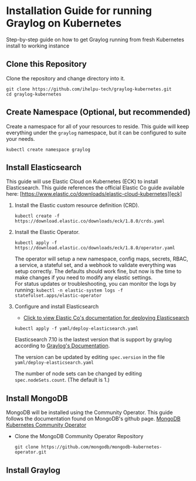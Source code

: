 # Installation Guide for running Graylog on Kubernetes
Step-by-step guide on how to get Graylog running from fresh Kubernetes install to working instance

## Clone this Repository
Clone the repository and change directory into it.
```
git clone https://github.com/ihelpu-tech/graylog-kubernetes.git
cd graylog-kubernetes
```

## Create Namespace (Optional, but recommended)
Create a namespace for all of your resources to reside. This guide will keep everything under the `graylog` namespace, but it can be configured to suite your needs.

```
kubectl create namespace graylog
```

## Install Elasticsearch
This guide will use Elastic Cloud on Kubernetes (ECK) to install Elasticsearch. This guide references the official Elastic Co guide available here:
[https://www.elastic.co/downloads/elastic-cloud-kubernetes][eck]

1. Install the Elastic custom resource definition (CRD).
	```
	kubectl create -f https://download.elastic.co/downloads/eck/1.8.0/crds.yaml
	```

1. Install the Elastic Operator.
	```
	kubectl apply -f https://download.elastic.co/downloads/eck/1.8.0/operator.yaml
	```
	The operator will setup a new namespace, config maps, secrets, RBAC, a service, a stateful set, and a webhook to validate everything was setup correctly. The defaults should work fine, but now is the time to make changes if you need to modify any elastic settings.  
	For status updates or troubleshooting, you can monitor the logs by running: `kubectl -n elastic-system logs -f statefulset.apps/elastic-operator`

1. Configure and install Elasticsearch  
	* [Click to view Elastic Co's documentation for deploying Elasticsearch][elasticsearch]  
	```
	kubectl apply -f yaml/deploy-elasticsearch.yaml
	```

	Elasticsearch 7.10 is the lastest version that is support by graylog according to [Graylog's Documentation](https://docs.graylog.org/en/4.1/pages/installation.html#system-requirements).  

	The version can be updated by editing `spec.version` in the file `yaml/deploy-elasticsearch.yaml`  

	The number of node sets can be changed by editing `spec.nodeSets.count`. (The default is 1.)



## Install MongoDB
MongoDB will be installed using the Community Operator. This guide follows the documentation found on MongoDB's github page.
[MongoDB Kubernetes Community Operator][mongo]  

* Clone the MongoDB Community Operator Repository
	```
	git clone https://github.com/mongodb/mongodb-kubernetes-operator.git
	```


## Install Graylog




[eck]: https://www.elastic.co/downloads/elastic-cloud-kubernetes
[elasticsearch]: https://www.elastic.co/guide/en/cloud-on-k8s/1.8/k8s-deploy-elasticsearch.html
[mongo]: https://github.com/mongodb/mongodb-kubernetes-operator